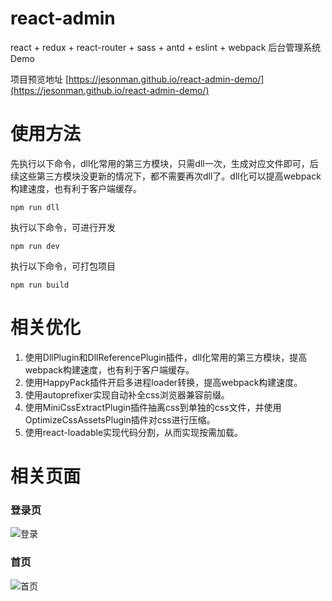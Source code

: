 # react-admin

react + redux + react-router + sass + antd + eslint + webpack 后台管理系统Demo

项目预览地址 [https://jesonman.github.io/react-admin-demo/](https://jesonman.github.io/react-admin-demo/)

# 使用方法

先执行以下命令，dll化常用的第三方模块，只需dll一次，生成对应文件即可，后续这些第三方模块没更新的情况下，都不需要再次dll了。dll化可以提高webpack构建速度，也有利于客户端缓存。

```shell
npm run dll
```

执行以下命令，可进行开发

```shell
npm run dev
```

执行以下命令，可打包项目

```shell
npm run build
```

# 相关优化

1. 使用DllPlugin和DllReferencePlugin插件，dll化常用的第三方模块，提高webpack构建速度，也有利于客户端缓存。
2. 使用HappyPack插件开启多进程loader转换，提高webpack构建速度。
3. 使用autoprefixer实现自动补全css浏览器兼容前缀。
4. 使用MiniCssExtractPlugin插件抽离css到单独的css文件，并使用OptimizeCssAssetsPlugin插件对css进行压缩。
5. 使用react-loadable实现代码分割，从而实现按需加载。

# 相关页面

### 登录页
![登录](https://jesonman.github.io/images/react-admin/login.png)

### 首页
![首页](https://jesonman.github.io/images/react-admin/home.png)
